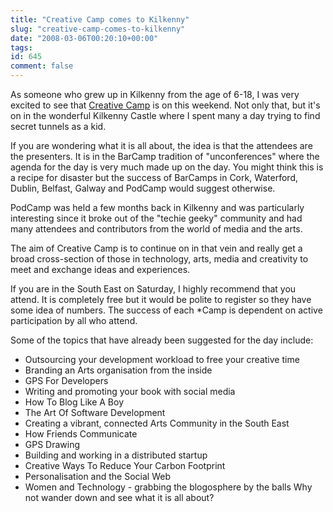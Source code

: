 ```yaml
---
title: "Creative Camp comes to Kilkenny"
slug: "creative-camp-comes-to-kilkenny"
date: "2008-03-06T00:20:10+00:00"
tags:
id: 645
comment: false
---
```


As someone who grew up in Kilkenny from the age of 6-18, I was very excited to see that [Creative Camp](http://creativecamp.barcamp.ie/) is on this weekend. Not only that, but it's on in the wonderful Kilkenny Castle where I spent many a day trying to find secret tunnels as a kid.

If you are wondering what it is all about, the idea is that the attendees are the presenters. It is in the BarCamp tradition of "unconferences" where the agenda for the day is very much made up on the day. You might think this is a recipe for disaster but the success of BarCamps in Cork, Waterford, Dublin, Belfast, Galway and PodCamp would suggest otherwise.

PodCamp was held a few months back in Kilkenny and was particularly interesting since it broke out of the "techie geeky" community and had many attendees and contributors from the world of media and the arts.

The aim of Creative Camp is to continue on in that vein and really get a broad cross-section of those in technology, arts, media and creativity to meet and exchange ideas and experiences.

If you are in the South East on Saturday, I highly recommend that you attend. It is completely free but it would be polite to register so they have some idea of numbers. The success of each *Camp is dependent on active participation by all who attend.

Some of the topics that have already been suggested for the day include:

*   Outsourcing your development workload to free your creative time
*   Branding an Arts organisation from the inside
*   GPS For Developers
*   Writing and promoting your book with social media
*   How To Blog Like A Boy
*   The Art Of Software Development
*   Creating a vibrant, connected Arts Community in the South East
*   How Friends Communicate
*   GPS Drawing
*   Building and working in a distributed startup
*   Creative Ways To Reduce Your Carbon Footprint
*   Personalisation and the Social Web
*   Women and Technology - grabbing the blogosphere by the balls
Why not wander down and see what it is all about?
